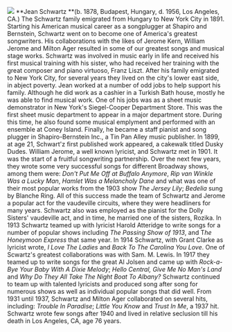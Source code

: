 ![](/jschwartz.jpg)
**Jean Schwartz **(b. 1878, Budapest, Hungary, d. 1956, Los Angeles, CA.) The Schwartz family emigrated from Hungary to New York City in 1891. Starting his American musical career as a songplugger at Shapiro and Bernstein, Schwartz went on to become one of America's greatest songwriters. His collaborations with the likes of Jerome Kern, William Jerome and Milton Ager resulted in some of our greatest songs and musical stage works. Schwartz was involved in music early in life and received his first musical training with his sister, who had received her training with the great composer and piano virtuoso, Franz Liszt. After his family emigrated to New York City, for several years they lived on the city's lower east side, in abject poverty. Jean worked at a number of odd jobs to help support his family. Although he did work as a cashier in a Turkish Bath house, mostly he was able to find musical work. One of his jobs was as a sheet music demonstrator in New York's Siegel-Cooper Department Store. This was the first sheet music department to appear in a major department store. During this time, he also found some musical emplyment and performed with an ensemble at Coney Island. Finally, he became a staff pianist and song plugger in Shapiro-Bernstein Inc., a Tin Pan Alley music publisher. In 1899, at age 21, Schwart'z first published work appeared, a cakewalk titled Dusky Dudes. 
William Jerome, a well known lyricist, and Schwartz met in 1901. It was the start of a fruitful songwriting partnership. Over the next few years, they wrote some very successful songs for different Broadway shows, among them were: *Don't Put Me Off at Buffalo Anymore*, *Rip van Winkle Was a Lucky Man*, *Hamlet Was a Melancholy Dane* and what was one of their most popular works from the 1903 show *The Jersey Lily*; *Bedelia* sung by Blanche Ring. All of this success made the team of Schwartz and Jerome a popular act for the vaudeville circuits, where they were headliners for many years. Schwartz also was employed as the pianist for the Dolly Sisters' vaudeville act, and in time, he married one of the sisters, Rozika.
In 1913 Schwartz teamed up with lyricist Harold Atteridge to write songs for a number of popular shows including *The Passing Show of 1913*, and T*he Honeymoon Express* that same year. In 1914 Schwartz, with Grant Clarke as lyricist wrote, *I Love The Ladies* and *Back To The Carolina You Love*. One of Scwartz's greatest collaborations was with Sam. M. Lewis. In 1917 they teamed up to write songs for the great Al Jolsen and came up with *Rock-a-Bye Your Baby With A Dixie Melody*; *Hello Central, Give Me No Man's Land* and *Why Do They All Take The Night Boat To Albany?*
Schwartz continued to team up with talented lyricists and produced song after song for numerous shows as well as individual popular songs that did well. From 1931 until 1937, Schwartz and Milton Ager collaborated on several hits, including: *Trouble In Paradise*; *Little You Know* and *Trust In Me*, a 1937 hit. Schwartz wrote few songs after 1940 and lived in relative seclusion till his death in Los Angeles, CA, age 76 years.



 